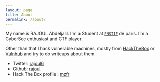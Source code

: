 ```yaml
---
layout: page
title: About
permalink: /about/
---
```


My name is RAJOUL Abdeljalil. I'm a Student at [`ENSIIE`](https://www.ensiie.fr/) de paris. I’m a CyberSec enthusiast and CTF player. 

Other than that I hack vulnerable machines, mostly from [HackTheBox](http://hackthebox.eu/) or [Vulnhub](http://vulnhub.com/) and try to do writeups about them.


* Twitter: [rajoul6](https://twitter.com/@rajoul6)
* Github: [rajoul](https://github.com/rajoul)
* Hack The Box profile : [mzfr](https://www.hackthebox.eu/home/users/profile/94847)

